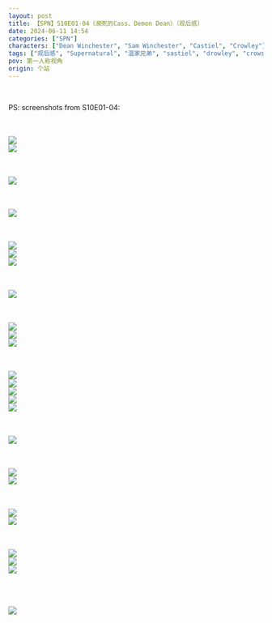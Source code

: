```yaml
---
layout: post
title: 【SPN】S10E01-04（濒死的Cass、Demon Dean）（观后感）
date: 2024-06-11 14:54
categories: ["SPN"]
characters: ["Dean Winchester", "Sam Winchester", "Castiel", "Crowley"]
tags: ["观后感", "Supernatural", "温家兄弟", "sastiel", "drowley", "crowstiel"]
pov: 第一人称视角
origin: 个站
---
```


<br>

PS: screenshots from S10E01-04:

<br><br>
![](/assets/images/SPN/2024-06-10-SPN-1001-1.jpg)
<br>
![](/assets/images/SPN/2024-06-10-SPN-1001-2.jpg)
<br>

<br><br>
![](/assets/images/SPN/2024-06-10-SPN-1001-3.jpg)
<br>

<br><br>
![](/assets/images/SPN/2024-06-10-SPN-1001-4.jpg)
<br>

<br><br>
![](/assets/images/SPN/2024-06-10-SPN-1001-5.jpg)
<br>
![](/assets/images/SPN/2024-06-10-SPN-1001-6.jpg)
<br>
![](/assets/images/SPN/2024-06-10-SPN-1001-7.jpg)
<br>

<br><br>
![](/assets/images/SPN/2024-06-10-SPN-1002-1.jpg)
<br>

<br><br>
![](/assets/images/SPN/2024-06-10-SPN-1002-2.jpg)
<br>
![](/assets/images/SPN/2024-06-10-SPN-1002-3.jpg)
<br>
![](/assets/images/SPN/2024-06-10-SPN-1002-4.jpg)
<br>

<br><br>
![](/assets/images/SPN/2024-06-10-SPN-1002-5.jpg)
<br>
![](/assets/images/SPN/2024-06-10-SPN-1002-6.jpg)
<br>
![](/assets/images/SPN/2024-06-10-SPN-1002-7.jpg)
<br>
![](/assets/images/SPN/2024-06-10-SPN-1002-9.jpg)
<br>
![](/assets/images/SPN/2024-06-10-SPN-1002-10.jpg)
<br>

<br><br>
![](/assets/images/SPN/2024-06-10-SPN-1002-8.jpg)
<br>

<br><br>
![](/assets/images/SPN/2024-06-11-SPN-1003-1.jpg)
<br>
![](/assets/images/SPN/2024-06-11-SPN-1003-2.jpg)
<br>

<br><br>
![](/assets/images/SPN/2024-06-11-SPN-1003-3.jpg)
<br>
![](/assets/images/SPN/2024-06-11-SPN-1003-4.jpg)
<br>

<br><br>
![](/assets/images/SPN/2024-06-11-SPN-1003-5.jpg)
<br>
![](/assets/images/SPN/2024-06-11-SPN-1003-6.jpg)
<br>
![](/assets/images/SPN/2024-06-11-SPN-1003-7.jpg)
<br>

<br><br>
<br>
![](/assets/images/SPN/2024-06-11-SPN-1004-1.jpg)
